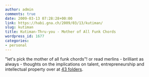 ```yaml
---
author: admin
comments: true
date: 2009-03-13 07:28:28+00:00
link: https://habi.gna.ch/2009/03/13/kutiman/
slug: kutiman
title: Kutiman-Thru-you - Mother of All Funk Chords
wordpress_id: 1677
categories:
- personal
---
```


  
"let's pick the mother of all funk chords"! or read merlins - brilliant as always - thoughts on the implications on talent, entrepreneurship and intellectual property over at [43 folders](http://www.43folders.com/2009/03/11/kutiman).
